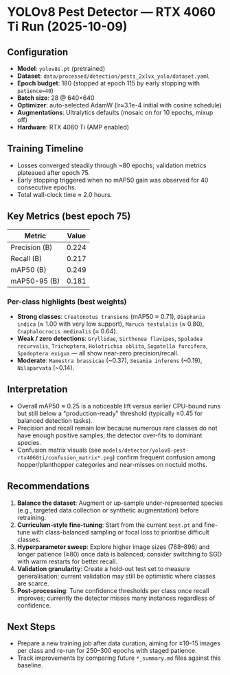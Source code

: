 # YOLOv8 Pest Detector — RTX 4060 Ti Run (2025-10-09)

## Configuration
- **Model**: `yolov8s.pt` (pretrained)
- **Dataset**: `data/processed/detection/pests_2xlvx_yolo/dataset.yaml`
- **Epoch budget**: 180 (stopped at epoch 115 by early stopping with `patience=40`)
- **Batch size**: 28 @ 640×640
- **Optimizer**: auto-selected AdamW (lr≈3.1e-4 initial with cosine schedule)
- **Augmentations**: Ultralytics defaults (mosaic on for 10 epochs, mixup off)
- **Hardware**: RTX 4060 Ti (AMP enabled)

## Training Timeline
- Losses converged steadily through ~80 epochs; validation metrics plateaued after epoch 75.
- Early stopping triggered when no mAP50 gain was observed for 40 consecutive epochs.
- Total wall-clock time ≈ 2.0 hours.

## Key Metrics (best epoch 75)
| Metric | Value |
| --- | --- |
| Precision (B) | 0.224 |
| Recall (B) | 0.217 |
| mAP50 (B) | 0.249 |
| mAP50-95 (B) | 0.181 |

### Per-class highlights (best weights)
- **Strong classes**: `Creatonotus transiens` (mAP50 ≈ 0.71), `Diaphania indica` (≈ 1.00 with very low support), `Maruca testulalis` (≈ 0.80), `Cnaphalocrocis medinalis` (≈ 0.64).
- **Weak / zero detections**: `Gryllidae`, `Sirthenea flavipes`, `Spoladea recurvalis`, `Trichoptera`, `Holotrichia oblita`, `Sogatella furcifera`, `Spodoptera exigua` — all show near-zero precision/recall.
- **Moderate**: `Mamestra brassicae` (~0.37), `Sesamia inferens` (~0.19), `Nilaparvata` (~0.14).

## Interpretation
- Overall mAP50 ≈ 0.25 is a noticeable lift versus earlier CPU-bound runs but still below a "production-ready" threshold (typically ≥0.45 for balanced detection tasks).
- Precision and recall remain low because numerous rare classes do not have enough positive samples; the detector over-fits to dominant species.
- Confusion matrix visuals (see `models/detector/yolov8-pest-rtx4060ti/confusion_matrix*.png`) confirm frequent confusion among hopper/planthopper categories and near-misses on noctuid moths.

## Recommendations
1. **Balance the dataset**: Augment or up-sample under-represented species (e.g., targeted data collection or synthetic augmentation) before retraining.
2. **Curriculum-style fine-tuning**: Start from the current `best.pt` and fine-tune with class-balanced sampling or focal loss to prioritise difficult classes.
3. **Hyperparameter sweep**: Explore higher image sizes (768–896) and longer patience (≥80) once data is balanced; consider switching to SGD with warm restarts for better recall.
4. **Validation granularity**: Create a hold-out test set to measure generalisation; current validation may still be optimistic where classes are scarce.
5. **Post-processing**: Tune confidence thresholds per class once recall improves; currently the detector misses many instances regardless of confidence.

## Next Steps
- Prepare a new training job after data curation, aiming for ≥10–15 images per class and re-run for 250–300 epochs with staged patience.
- Track improvements by comparing future `*_summary.md` files against this baseline.
